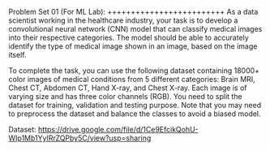 Problem Set 01 (For ML Lab):
+++++++++++++++++++++++++
As a data scientist working in the healthcare industry, your task is to develop a convolutional neural network (CNN) model that can classify medical images into their respective categories. The model should be able to accurately identify the type of medical image shown in an image, based on the image itself.


To complete the task, you can use the following dataset containing 18000+ color images of medical conditions from 5 different categories: Brain MRI,  Chest CT, Abdomen CT, Hand X-ray, and Chest X-ray. Each image is of varying size and has three color channels (RGB). You need to split the dataset for training, validation and testing purpose. 
Note that you may need to preprocess the dataset and balance the classes to avoid a biased model.

Dataset: https://drive.google.com/file/d/1Ce9EfcikQohU-WIp1Mb1YyIRrZQPby5C/view?usp=sharing


